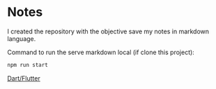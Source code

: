 # Notes

I created the repository with the objective save my notes in markdown language.

Command to run the serve markdown local (if clone this project):
```cmd
npm run start
```

[Dart/Flutter](src/Dart-Flutter.md)
